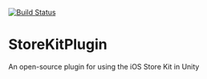 [![Build Status](https://travis-ci.org/mallocation/StoreKitPlugin.png?branch=master)](https://travis-ci.org/mallocation/StoreKitPlugin)

StoreKitPlugin
==============

An open-source plugin for using the iOS Store Kit in Unity
